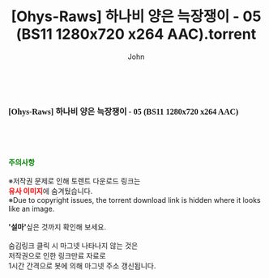 ﻿---
layout: post
title:  "[Ohys-Raws] 하나비 양은 늑장쟁이 - 05 (BS11 1280x720 x264 AAC).torrent"
author: John
categories: [ 애니메이션 ]
tags: [  ]
image:  
description: "[Ohys-Raws] 하나비 양은 늑장쟁이 - 05 (BS11 1280x720 x264 AAC) torrent 정보 공유"
toc: true
toc_sticky: true
---

<br>
<div class="view-img">
<a class="view_image" href="http://torrentmobile61.com/bbs/view_image.php?fn=%2Fdata%2Ffile%2Fani%2F3735182707_Bf36cUgF_fb3f69c37f4a781cec1350e1fdb399c3ce843ac0.jpg" target="_blank"><img alt="" class="img-tag" content="http://torrentmobile61.com/data/file/ani/3735182707_Bf36cUgF_fb3f69c37f4a781cec1350e1fdb399c3ce843ac0.jpg" itemprop="image" src="http://torrentmobile61.com/data/file/ani/3735182707_Bf36cUgF_fb3f69c37f4a781cec1350e1fdb399c3ce843ac0.jpg"/></a></div><div class="view-content" itemprop="description">
<p><span style="font-family:nanumsquareround;font-size:16px;font-weight:700;white-space:nowrap;background-color:rgb(255,255,255);">[Ohys-Raws] 하나비 양은 늑장쟁이 - 05 (BS11 1280x720 x264 AAC)</span> </p> </div>
    
<br><br><br>
<p data-ke-size="size16"><b><span style="color: green;">주의사항</span></b><br /><br />※저작권 문제로 인해 토렌트 다운로드 링크는<br /><b><span style="color: red;">유사 이미지</span></b>에 숨겨뒀습니다.<br />※Due to copyright issues, the torrent download link is hidden where it looks like an image.<br /><br /><b>'설마'</b>싶은 것까지 확인해 보세요.<br /><br />숨김링크 클릭 시 마그넷 나타나지 않는 것은<br />저작권으로 인한 링크만료 자료로<br />1시간 간격으로 봇에 의해 마그넷 주소 갱신됩니다.</p>

